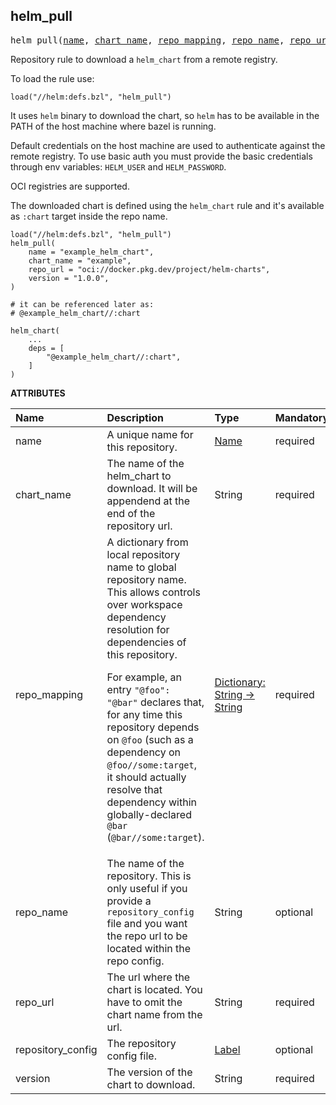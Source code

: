 <!-- Generated with Stardoc: http://skydoc.bazel.build -->



<a id="helm_pull"></a>

## helm_pull

<pre>
helm_pull(<a href="#helm_pull-name">name</a>, <a href="#helm_pull-chart_name">chart_name</a>, <a href="#helm_pull-repo_mapping">repo_mapping</a>, <a href="#helm_pull-repo_name">repo_name</a>, <a href="#helm_pull-repo_url">repo_url</a>, <a href="#helm_pull-repository_config">repository_config</a>, <a href="#helm_pull-version">version</a>)
</pre>

Repository rule to download a `helm_chart` from a remote registry.

To load the rule use:
```starlark
load("//helm:defs.bzl", "helm_pull")
```

It uses `helm` binary to download the chart, so `helm` has to be available in the PATH of the host machine where bazel is running.

Default credentials on the host machine are used to authenticate against the remote registry.
To use basic auth you must provide the basic credentials through env variables: `HELM_USER` and `HELM_PASSWORD`.

OCI registries are supported.

The downloaded chart is defined using the `helm_chart` rule and it's available as `:chart` target inside the repo name.

```starlark
load("//helm:defs.bzl", "helm_pull")
helm_pull(
    name = "example_helm_chart",
    chart_name = "example",
    repo_url = "oci://docker.pkg.dev/project/helm-charts",
    version = "1.0.0",
)

# it can be referenced later as:
# @example_helm_chart//:chart

helm_chart(
    ...
    deps = [
        "@example_helm_chart//:chart",
    ]
)
```

**ATTRIBUTES**


| Name  | Description | Type | Mandatory | Default |
| :------------- | :------------- | :------------- | :------------- | :------------- |
| <a id="helm_pull-name"></a>name |  A unique name for this repository.   | <a href="https://bazel.build/concepts/labels#target-names">Name</a> | required |  |
| <a id="helm_pull-chart_name"></a>chart_name |  The name of the helm_chart to download. It will be appendend at the end of the repository url.   | String | required |  |
| <a id="helm_pull-repo_mapping"></a>repo_mapping |  A dictionary from local repository name to global repository name. This allows controls over workspace dependency resolution for dependencies of this repository.<p>For example, an entry `"@foo": "@bar"` declares that, for any time this repository depends on `@foo` (such as a dependency on `@foo//some:target`, it should actually resolve that dependency within globally-declared `@bar` (`@bar//some:target`).   | <a href="https://bazel.build/rules/lib/dict">Dictionary: String -> String</a> | required |  |
| <a id="helm_pull-repo_name"></a>repo_name |  The name of the repository. This is only useful if you provide a `repository_config` file and you want the repo url to be located within the repo config.   | String | optional |  `""`  |
| <a id="helm_pull-repo_url"></a>repo_url |  The url where the chart is located. You have to omit the chart name from the url.   | String | required |  |
| <a id="helm_pull-repository_config"></a>repository_config |  The repository config file.   | <a href="https://bazel.build/concepts/labels">Label</a> | optional |  `None`  |
| <a id="helm_pull-version"></a>version |  The version of the chart to download.   | String | required |  |


